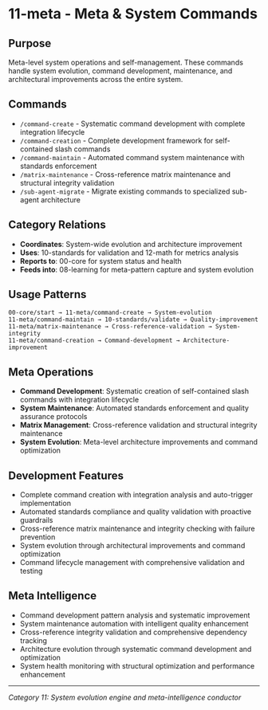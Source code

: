 # 11-meta - Meta & System Commands

## Purpose
Meta-level system operations and self-management. These commands handle system evolution, command development, maintenance, and architectural improvements across the entire system.

## Commands
- `/command-create` - Systematic command development with complete integration lifecycle
- `/command-creation` - Complete development framework for self-contained slash commands
- `/command-maintain` - Automated command system maintenance with standards enforcement  
- `/matrix-maintenance` - Cross-reference matrix maintenance and structural integrity validation
- `/sub-agent-migrate` - Migrate existing commands to specialized sub-agent architecture

## Category Relations
- **Coordinates**: System-wide evolution and architecture improvement
- **Uses**: 10-standards for validation and 12-math for metrics analysis
- **Reports to**: 00-core for system status and health
- **Feeds into**: 08-learning for meta-pattern capture and system evolution

## Usage Patterns
```
00-core/start → 11-meta/command-create → System-evolution
11-meta/command-maintain → 10-standards/validate → Quality-improvement
11-meta/matrix-maintenance → Cross-reference-validation → System-integrity
11-meta/command-creation → Command-development → Architecture-improvement
```

## Meta Operations
- **Command Development**: Systematic creation of self-contained slash commands with integration lifecycle
- **System Maintenance**: Automated standards enforcement and quality assurance protocols
- **Matrix Management**: Cross-reference validation and structural integrity maintenance
- **System Evolution**: Meta-level architecture improvements and command optimization

## Development Features
- Complete command creation with integration analysis and auto-trigger implementation
- Automated standards compliance and quality validation with proactive guardrails
- Cross-reference matrix maintenance and integrity checking with failure prevention
- System evolution through architectural improvements and command optimization
- Command lifecycle management with comprehensive validation and testing

## Meta Intelligence
- Command development pattern analysis and systematic improvement
- System maintenance automation with intelligent quality enhancement
- Cross-reference integrity validation and comprehensive dependency tracking
- Architecture evolution through systematic command development and optimization
- System health monitoring with structural optimization and performance enhancement

---
*Category 11: System evolution engine and meta-intelligence conductor*